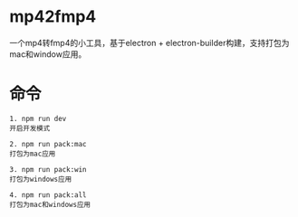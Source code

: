 # mp42fmp4
一个mp4转fmp4的小工具，基于electron + electron-builder构建，支持打包为mac和window应用。

# 命令

```
1. npm run dev
开启开发模式

2. npm run pack:mac
打包为mac应用

3. npm run pack:win
打包为windows应用

4. npm run pack:all
打包为mac和windows应用
```
